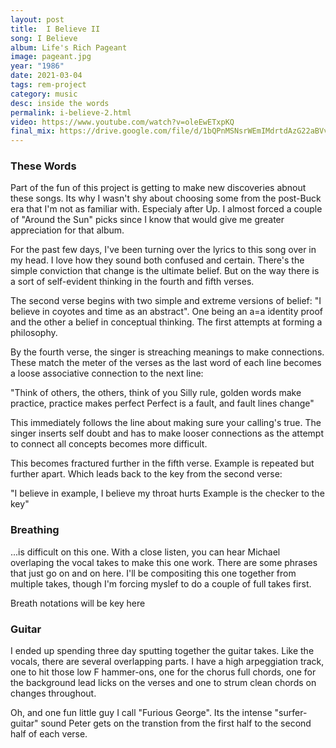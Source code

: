```yaml
---
layout: post
title:  I Believe II
song: I Believe
album: Life's Rich Pageant
image: pageant.jpg
year: "1986"
date: 2021-03-04
tags: rem-project
category: music
desc: inside the words
permalink: i-believe-2.html
video: https://www.youtube.com/watch?v=oleEwETxpKQ
final_mix: https://drive.google.com/file/d/1bQPnMSNsrWEmIMdrtdAzG22aBVvQXL-z/view?usp=sharing
---
```


### These Words
Part of the fun of this project is getting to make new discoveries abnout these songs. Its why I wasn't shy about choosing some from the post-Buck era that I'm not as familiar with. Especialy after Up. I almost forced a couple of "Around the Sun" picks since I know that would give me greater appreciation for that album.

For the past few days, I've been turning over the lyrics to this song over in my head. I love how they sound both confused and certain. There's the simple conviction that change is the ultimate belief. But on the way there is a sort of self-evident thinking in the fourth and fifth verses.

The second verse begins with two simple and extreme versions of belief: "I believe in coyotes and time as an abstract". One being an a=a identity proof and the other a belief in conceptual thinking. The first attempts at forming a philosophy.

By the fourth verse, the singer is streaching meanings to make connections. These match the meter of the verses as the last word of each line becomes a loose associative connection to the next line:

"Think of others, the others, think of you
Silly rule, golden words make practice, practice makes perfect
Perfect is a fault, and fault lines change"

This immediately follows the line about making sure your calling's true. The singer inserts self doubt and has to make looser connections as the attempt to connect all concepts becomes more difficult. 

This becomes fractured further in the fifth verse. Example is repeated but further apart. Which leads back to the key from the second verse: 

"I believe in example, I believe my throat hurts
Example is the checker to the key"

### Breathing
...is difficult on this one. With a close listen, you can hear Michael overlaping the vocal takes to make this one work. There are some phrases that just go on and on here. I'll be compositing this one together from multiple takes, though I'm forcing myslef to do a couple of full takes first.

Breath notations will be key here

### Guitar
I ended up spending three day sputting together the guitar takes. Like the vocals, there are several overlapping parts. I have a high arpeggiation track, one to hit those low F hammer-ons, one for the chorus full chords, one for the background lead licks on the verses and one to strum clean chords on changes throughout.

Oh, and one fun little guy I call "Furious George". Its the intense "surfer-guitar" sound Peter gets on the transtion from the first half to the second half of each verse.